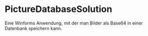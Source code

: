 # PictureDatabaseSolution
 Eine Winforms Anwendung, mit der man Bilder als Base64 in einer Datenbank speichern kann.
